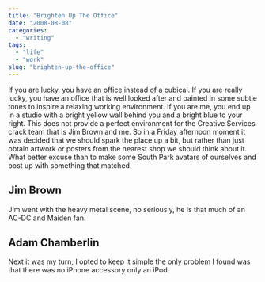 ```yaml
---
title: "Brighten Up The Office"
date: "2008-08-08"
categories:
  - "writing"
tags:
  - "life"
  - "work"
slug: "brighten-up-the-office"
---
```


If you are lucky, you have an office instead of a cubical. If you are really lucky, you have an office that is well looked after and painted in some subtle tones to inspire a relaxing working environment. If you are me, you end up in a studio with a bright yellow wall behind you and a bright blue to your right. This does not provide a perfect environment for the Creative Services crack team that is Jim Brown and me. So in a Friday afternoon moment it was decided that we should spark the place up a bit, but rather than just obtain artwork or posters from the nearest shop we should think about it. What better excuse than to make some South Park avatars of ourselves and post up with something that matched.

## Jim Brown
Jim went with the heavy metal scene, no seriously, he is that much of an AC-DC and Maiden fan.

## Adam Chamberlin
Next it was my turn, I opted to keep it simple the only problem I found was that there was no iPhone accessory only an iPod.
